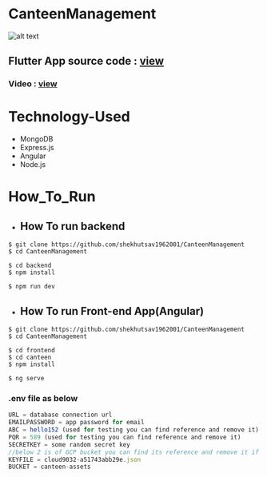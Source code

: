 # CanteenManagement
![alt text](/logo.png)

<h2> Flutter App source code : <a href="https://github.com/shekhutsav1962001/canteenApp">view</a></h2> 

<h3>  Video : <a href="https://drive.google.com/file/d/1NMudwaLV2gP1Ndy8RGS_-aFf561yYIcj/view?usp=sharing">view</a></h3> 

# Technology-Used

- MongoDB
- Express.js
- Angular
- Node.js


# How_To_Run

- ## How To run backend 

```
$ git clone https://github.com/shekhutsav1962001/CanteenManagement
$ cd CanteenManagement

$ cd backend
$ npm install

$ npm run dev
```

- ## How To run Front-end App(Angular)

```
$ git clone https://github.com/shekhutsav1962001/CanteenManagement
$ cd CanteenManagement

$ cd frontend
$ cd canteen
$ npm install

$ ng serve 
```

### .env file as below

```javascript
URL = database connection url
EMAILPASSWORD = app password for email
ABC = hello152 (used for testing you can find reference and remove it)
PQR = 589 (used for testing you can find reference and remove it)
SECRETKEY = some random secret key
//below 2 is of GCP bucket you can find its reference and remove it if you are not using GCP bucket 
KEYFILE = cloud9032-a51743abb29e.json
BUCKET = canteen-assets
```
